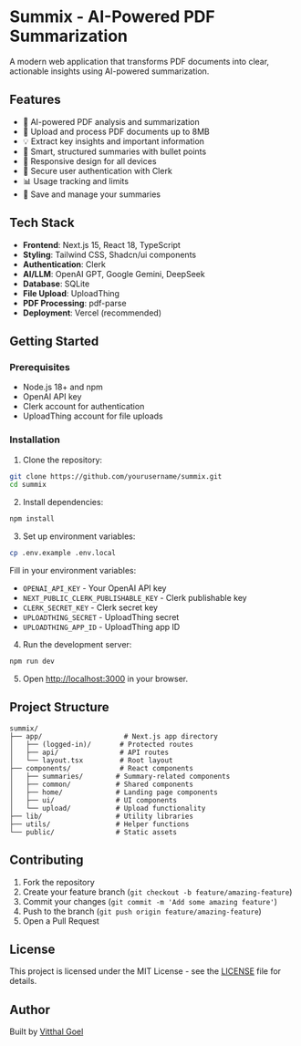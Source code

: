 # Summix - AI-Powered PDF Summarization

A modern web application that transforms PDF documents into clear, actionable insights using AI-powered summarization.

## Features

- 🚀 AI-powered PDF analysis and summarization
- 📄 Upload and process PDF documents up to 8MB
- 💡 Extract key insights and important information
- 🎯 Smart, structured summaries with bullet points
- 📱 Responsive design for all devices
- 🔐 Secure user authentication with Clerk
- 📊 Usage tracking and limits
- 💾 Save and manage your summaries

## Tech Stack

- **Frontend**: Next.js 15, React 18, TypeScript
- **Styling**: Tailwind CSS, Shadcn/ui components
- **Authentication**: Clerk
- **AI/LLM**: OpenAI GPT, Google Gemini, DeepSeek
- **Database**: SQLite
- **File Upload**: UploadThing
- **PDF Processing**: pdf-parse
- **Deployment**: Vercel (recommended)

## Getting Started

### Prerequisites

- Node.js 18+ and npm
- OpenAI API key
- Clerk account for authentication
- UploadThing account for file uploads

### Installation

1. Clone the repository:
```bash
git clone https://github.com/yourusername/summix.git
cd summix
```

2. Install dependencies:
```bash
npm install
```

3. Set up environment variables:
```bash
cp .env.example .env.local
```

Fill in your environment variables:
- `OPENAI_API_KEY` - Your OpenAI API key
- `NEXT_PUBLIC_CLERK_PUBLISHABLE_KEY` - Clerk publishable key
- `CLERK_SECRET_KEY` - Clerk secret key
- `UPLOADTHING_SECRET` - UploadThing secret
- `UPLOADTHING_APP_ID` - UploadThing app ID

4. Run the development server:
```bash
npm run dev
```

5. Open [http://localhost:3000](http://localhost:3000) in your browser.

## Project Structure

```
summix/
├── app/                    # Next.js app directory
│   ├── (logged-in)/       # Protected routes
│   ├── api/               # API routes
│   └── layout.tsx         # Root layout
├── components/            # React components
│   ├── summaries/        # Summary-related components
│   ├── common/           # Shared components
│   ├── home/             # Landing page components
│   ├── ui/               # UI components
│   └── upload/           # Upload functionality
├── lib/                  # Utility libraries
├── utils/                # Helper functions
└── public/               # Static assets
```

## Contributing

1. Fork the repository
2. Create your feature branch (`git checkout -b feature/amazing-feature`)
3. Commit your changes (`git commit -m 'Add some amazing feature'`)
4. Push to the branch (`git push origin feature/amazing-feature`)
5. Open a Pull Request

## License

This project is licensed under the MIT License - see the [LICENSE](LICENSE) file for details.

## Author

Built by [Vitthal Goel](https://vitthalgoel.com)
